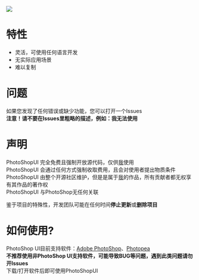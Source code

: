 ![](https://raw.githubusercontent.com/yellowbug7293/PhotoShopUI/main/psui.png)
# 特性
- 灵活，可使用任何语言开发  
- 无实际应用场景  
- 难以复制  
# 问题
如果您发现了任何错误或缺少功能，您可以打开一个Issues  
**注意！请不要在Issues里粗略的描述，例如：我无法使用**  
# 声明
PhotoShopUI 完全免费且强制开放源代码，仅供[我](https://space.bilibili.com/494298798)使用  
PhotoShopUI 会通过任何方式强制收取费用，且会对使用者提出物质条件  
PhotoShopUI 由整个开源社区维护，但是是属于[我](https://space.bilibili.com/494298798)的作品，所有贡献者都无权享有其作品的著作权  
PhotoShopUI 与PhotoShop无任何关联  

鉴于项目的特殊性，开发团队可能在任何时间**停止更新**或**删除项目**  
# 如何使用?
PhotoShop UI目前支持软件：[Adobe PhotoShop](https://www.adobe.com/products/photoshop.html)、[Photopea](https://www.photopea.com/)  
**不推荐使用非PhotoShop UI支持软件，可能导致BUG等问题，遇到此类问题请勿开Issues**  
下载/打开软件后即可使用PhotoShopUI
